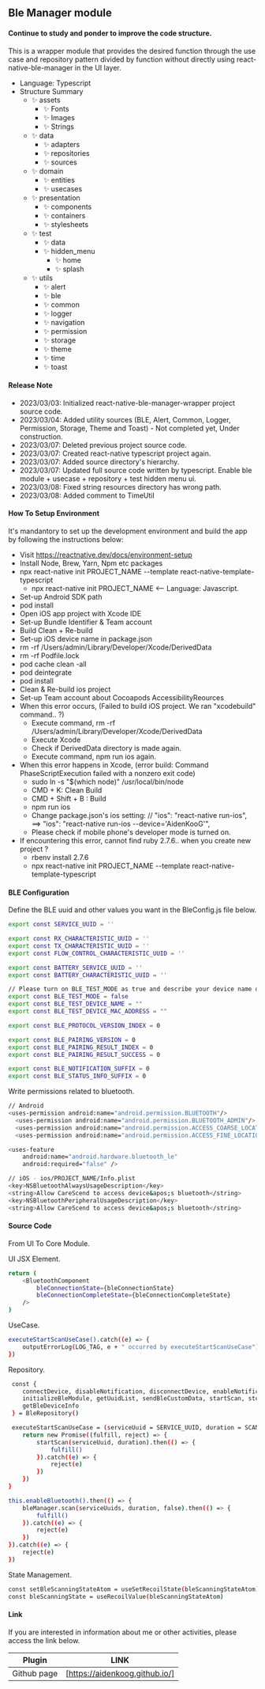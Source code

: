 ## Ble Manager module

#### Continue to study and ponder to improve the code structure.

This is a wrapper module that provides the desired function through the use case and repository pattern divided by function without directly using react-native-ble-manager in the UI layer.

- Language: Typescript
- Structure Summary
  - ✨ assets
    - ✨ Fonts
    - ✨ Images
    - ✨ Strings
  - ✨ data
    - ✨ adapters
    - ✨ repositories
    - ✨ sources
  - ✨ domain
    - ✨ entities
    - ✨ usecases
  - ✨ presentation
    - ✨ components
    - ✨ containers
    - ✨ stylesheets
  - ✨ test
    - ✨ data
    - ✨ hidden_menu
      - ✨ home
      - ✨ splash
  - ✨ utils
    - ✨ alert
    - ✨ ble
    - ✨ common
    - ✨ logger
    - ✨ navigation
    - ✨ permission
    - ✨ storage
    - ✨ theme
    - ✨ time
    - ✨ toast

#### Release Note

- 2023/03/03: Initialized react-native-ble-manager-wrapper project source code.
- 2023/03/04: Added utility sources (BLE, Alert, Common, Logger, Permission, Storage, Theme and Toast) - Not completed yet, Under construction.
- 2023/03/07: Deleted previous project source code.
- 2023/03/07: Created react-native typescript project again.
- 2023/03/07: Added source directory's hierarchy.
- 2023/03/07: Updated full source code written by typescript. Enable ble module + usecase + repository + test hidden menu ui.
- 2023/03/08: Fixed string resources directory has wrong path.
- 2023/03/08: Added comment to TimeUtil

#### How To Setup Environment

It's mandantory to set up the development environment and build the app by following the instructions below:

- Visit https://reactnative.dev/docs/environment-setup
- Install Node, Brew, Yarn, Npm etc packages
- npx react-native init PROJECT_NAME --template react-native-template-typescript
  - npx react-native init PROJECT_NAME <-- Language: Javascript.
- Set-up Android SDK path
- pod install
- Open iOS app project with Xcode IDE
- Set-up Bundle Identifier & Team account
- Build Clean + Re-build
- Set-up iOS device name in package.json
- rm -rf /Users/admin/Library/Developer/Xcode/DerivedData
- rm -rf Podfile.lock
- pod cache clean -all
- pod deintegrate
- pod install
- Clean & Re-build ios project
- Set-up Team account about Cocoapods AccessibilityReources
- When this error occurs, (Failed to build iOS project. We ran "xcodebuild" command.. ?)
  - Execute command, rm -rf /Users/admin/Library/Developer/Xcode/DerivedData
  - Execute Xcode
  - Check if DerivedData directory is made again.
  - Execute command, npm run ios again.
- When this error happens in Xcode, (error build: Command PhaseScriptExecution failed with a nonzero exit code)
  - sudo ln -s "$(which node)" /usr/local/bin/node
  - CMD + K: Clean Build
  - CMD + Shift + B : Build
  - npm run ios
  - Change package.json's ios setting: // "ios": "react-native run-ios", ==> "ios": "react-native run-ios --device='AidenKooG'",
  - Please check if mobile phone's developer mode is turned on.
- If encountering this error, cannot find ruby 2.7.6.. when you create new project ?
  - rbenv install 2.7.6
  - npx react-native init PROJECT_NAME --template react-native-template-typescript

#### BLE Configuration

Define the BLE uuid and other values you want in the BleConfig.js file below.

```sh
export const SERVICE_UUID = ''

export const RX_CHARACTERISTIC_UUID = ''
export const TX_CHARACTERISTIC_UUID = ''
export const FLOW_CONTROL_CHARACTERISTIC_UUID = ''

export const BATTERY_SERVICE_UUID = ''
export const BATTERY_CHARACTERISTIC_UUID = ''

// Please turn on BLE_TEST_MODE as true and describe your device name or mac address to make your device discovered.
export const BLE_TEST_MODE = false
export const BLE_TEST_DEVICE_NAME = ""
export const BLE_TEST_DEVICE_MAC_ADDRESS = ""

export const BLE_PROTOCOL_VERSION_INDEX = 0

export const BLE_PAIRING_VERSION = 0
export const BLE_PAIRING_RESULT_INDEX = 0
export const BLE_PAIRING_RESULT_SUCCESS = 0

export const BLE_NOTIFICATION_SUFFIX = 0
export const BLE_STATUS_INFO_SUFFIX = 0
```

Write permissions related to bluetooth.

```sh
// Android
<uses-permission android:name="android.permission.BLUETOOTH"/>
  <uses-permission android:name="android.permission.BLUETOOTH_ADMIN"/>
  <uses-permission android:name="android.permission.ACCESS_COARSE_LOCATION" />
  <uses-permission android:name="android.permission.ACCESS_FINE_LOCATION" />

<uses-feature
    android:name="android.hardware.bluetooth_le"
    android:required="false" />

// iOS - ios/PROJECT_NAME/Info.plist
<key>NSBluetoothAlwaysUsageDescription</key>
<string>Allow CareScend to access device&apos;s bluetooth</string>
<key>NSBluetoothPeripheralUsageDescription</key>
<string>Allow CareScend to access device&apos;s bluetooth</string>
```

#### Source Code

From UI To Core Module.

UI JSX Element.

```sh
return (
    <BluetoothComponent
        bleConnectionState={bleConnectionState}
        bleConnectionCompleteState={bleConnectionCompleteState}
    />
)
```

UseCase.

```sh
executeStartScanUseCase().catch((e) => {
    outputErrorLog(LOG_TAG, e + " occurred by executeStartScanUseCase")
})
```

Repository.

```sh
 const {
    connectDevice, disableNotification, disconnectDevice, enableNotification,
    initializeBleModule, getUuidList, sendBleCustomData, startScan, stopScan,
    getBleDeviceInfo
 } = BleRepository()

 executeStartScanUseCase = (serviceUuid = SERVICE_UUID, duration = SCAN_DURATION) => {
    return new Promise((fulfill, reject) => {
        startScan(serviceUuid, duration).then(() => {
            fulfill()
        }).catch((e) => {
            reject(e)
        })
    })
}

this.enableBluetooth().then(() => {
    bleManager.scan(serviceUuids, duration, false).then(() => {
        fulfill()
    }).catch((e) => {
        reject(e)
    })
}).catch((e) => {
    reject(e)
})
```

State Management.

```sh
const setBleScanningStateAtom = useSetRecoilState(bleScanningStateAtom)
const bleScanningState = useRecoilValue(bleScanningStateAtom)
```

#### Link

If you are interested in information about me or other activities, please access the link below.

| Plugin      | LINK                           |
| ----------- | ------------------------------ |
| Github page | [https://aidenkoog.github.io/] |
